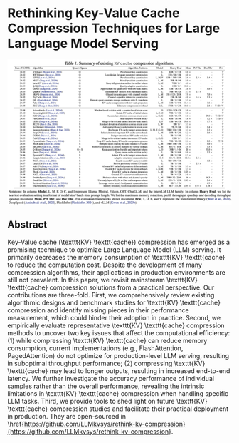 # Rethinking Key-Value Cache Compression Techniques for Large Language Model Serving

![](tab1.png)

## Abstract

Key-Value cache (\texttt{KV} \texttt{cache}) compression has emerged as a
promising technique to optimize Large Language Model (LLM) serving. It
primarily decreases the memory consumption of \texttt{KV} \texttt{cache} to
reduce the computation cost. Despite the development of many compression
algorithms, their applications in production environments are still not
prevalent. In this paper, we revisit mainstream \texttt{KV} \texttt{cache}
compression solutions from a practical perspective. Our contributions are
three-fold. First, we comprehensively review existing algorithmic designs and
benchmark studies for \texttt{KV} \texttt{cache} compression and identify
missing pieces in their performance measurement, which could hinder their
adoption in practice. Second, we empirically evaluate representative
\texttt{KV} \texttt{cache} compression methods to uncover two key issues that
affect the computational efficiency: (1) while compressing \texttt{KV}
\texttt{cache} can reduce memory consumption, current implementations (e.g.,
FlashAttention, PagedAttention) do not optimize for production-level LLM
serving, resulting in suboptimal throughput performance; (2) compressing
\texttt{KV} \texttt{cache} may lead to longer outputs, resulting in increased
end-to-end latency. We further investigate the accuracy performance of
individual samples rather than the overall performance, revealing the intrinsic
limitations in \texttt{KV} \texttt{cache} compression when handling specific
LLM tasks. Third, we provide tools to shed light on future \texttt{KV}
\texttt{cache} compression studies and facilitate their practical deployment in
production. They are open-sourced in
\href{https://github.com/LLMkvsys/rethink-kv-compression}{https://github.com/LLMkvsys/rethink-kv-compression}.

